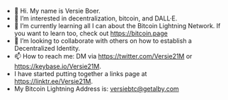 - 👋 Hi.  My name is Versie Boer.
- 👀 I’m interested in decentralization, bitcoin, and DALL·E.
- 🌱 I’m currently learning all I can about the Bitcoin Lightning Network.  If you want to learn too, check out https://bitcoin.page
- 💞️ I’m looking to collaborate with others on how to establish a Decentralized Identity.
- 📫 How to reach me: DM via https://twitter.com/Versie21M or https://keybase.io/Versie21M.
- I have started putting together a links page at https://linktr.ee/Versie21M.
- My Bitcoin Lightning Address is: versiebtc@getalby.com


<!---
versieboer/versieboer is a ✨ special ✨ repository because its `README.md` (this file) appears on your GitHub profile.
You can click the Preview link to take a look at your changes.
--->
